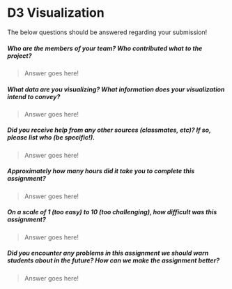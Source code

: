 # D3 Visualization

The below questions should be answered regarding your submission!

##### Who are the members of your team? Who contributed what to the project? #####
> Answer goes here!


##### What data are you visualizing? What information does your visualization intend to convey? #####
> Answer goes here!


##### Did you receive help from any other sources (classmates, etc)? If so, please list who (be specific!). #####
> Answer goes here!


##### Approximately how many hours did it take you to complete this assignment? #####
> Answer goes here!


##### On a scale of 1 (too easy) to 10 (too challenging), how difficult was this assignment? #####
> Answer goes here!


##### Did you encounter any problems in this assignment we should warn students about in the future? How can we make the assignment better? #####
> Answer goes here!
